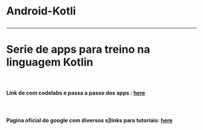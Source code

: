 # Android-Kotli <br><hr>
<h1> Serie de apps para treino na linguagem Kotlin</h1><br>
<h4>Link de com codelabs e passa a passo dos apps : <a target="_blank" href="https://codelabs.developers.google.com/android-kotlin-fundamentals">here</a> <h4><br>
  <h4> Pagina oficial do google com diversos s]links para tutoriais: <a target="_blank" href="https://developer.android.com/guide#videos">here</a>
